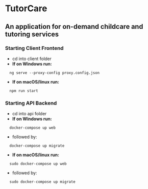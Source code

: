 # TutorCare 
## An application for on-demand childcare and tutoring services

### Starting Client Frontend
- cd into client folder
- **If on Windows run:**
```
  ng serve --proxy-config proxy.config.json
```
- **If on macOS/linux run:**
```
  npm run start
```

### Starting API Backend
- cd into api folder
- **If on Windows run:**
```
  docker-compose up web
```
- followed by: 
```
  docker-compose up migrate
```
- **If on macOS/linux run:**
```
  sudo docker-compose up web
```
- followed by:
```
  sudo docker-compose up migrate
```

